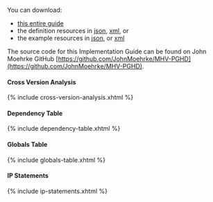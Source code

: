 
You can download:

- [this entire guide](full-ig.zip)
- the definition resources in [json](definitions.json.zip), [xml](definitions.xml.zip), or
- the example resources in [json](examples.json.zip), or [xml](examples.xml.zip)

The source code for this Implementation Guide can be found on John Moehrke GitHub [https://github.com/JohnMoehrke/MHV-PGHD](https://github.com/JohnMoehrke/MHV-PGHD).

#### Cross Version Analysis

{% include cross-version-analysis.xhtml %}

#### Dependency Table

{% include dependency-table.xhtml %}

#### Globals Table

{% include globals-table.xhtml %}

#### IP Statements

{% include ip-statements.xhtml %}
